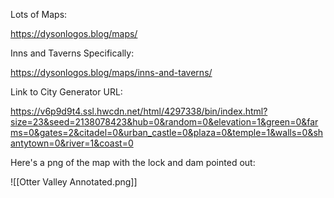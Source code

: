 Lots of Maps:

https://dysonlogos.blog/maps/

Inns and Taverns Specifically:

https://dysonlogos.blog/maps/inns-and-taverns/



Link to City Generator URL:

https://v6p9d9t4.ssl.hwcdn.net/html/4297338/bin/index.html?size=23&seed=2138078423&hub=0&random=0&elevation=1&green=0&farms=0&gates=2&citadel=0&urban_castle=0&plaza=0&temple=1&walls=0&shantytown=0&river=1&coast=0


Here's a png of the map with the lock and dam pointed out: 

![[Otter Valley Annotated.png]]

